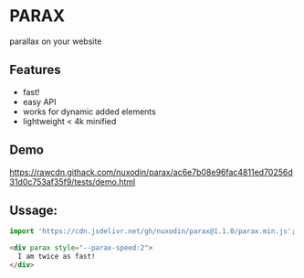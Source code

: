 # PARAX
parallax on your website

## Features
- fast!
- easy API
- works for dynamic added elements
- lightweight < 4k minified


## Demo 
https://rawcdn.githack.com/nuxodin/parax/ac6e7b08e96fac4811ed70256d31d0c753af35f9/tests/demo.html


## Ussage:

```js
import 'https://cdn.jsdelivr.net/gh/nuxodin/parax@1.1.0/parax.min.js';
```

```html
<div parax style="--parax-speed:2">
  I am twice as fast!
</div>
```
